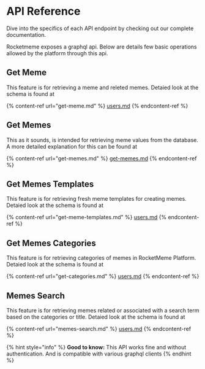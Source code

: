 # API Reference

Dive into the specifics of each API endpoint by checking out our complete documentation.

Rocketmeme exposes a graphql api. Below are details few basic operations allowed by the platform through this api.

## Get Meme

This feature is for retrieving a meme and releted memes. Detaied look at the schema is found at

{% content-ref url="get-meme.md" %}
[users.md](get-meme.md)
{% endcontent-ref %}

## Get Memes

This as it sounds, is intended for retrieving meme values from the database. A more detailed explanation for this can be found at

{% content-ref url="get-memes.md" %}
[get-memes.md](./get-memes.md)
{% endcontent-ref %}


## Get Memes Templates
This feature is for retrieving fresh meme templates for creating memes. Detaied look at the schema is found at

{% content-ref url="get-meme-templates.md" %}
[users.md](get-meme-templates.md)
{% endcontent-ref %}


## Get Memes Categories
This feature is for retrieving categories of memes in RocketMeme Platform. Detaied look at the schema is found at

{% content-ref url="get-categories.md" %}
[users.md](get-categories.md)
{% endcontent-ref %}


## Memes Search
This feature is for retrieving memes related or associated with a search term based on the categories or title. Detaied look at the schema is found at

{% content-ref url="memes-search.md" %}
[users.md](memes-search.md)
{% endcontent-ref %}


{% hint style="info" %}
**Good to know:** This API works fine and without authentication. And is compatible with various graphql clients
{% endhint %}